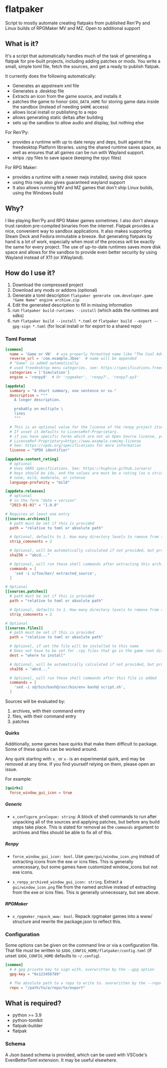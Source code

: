 # flatpaker

Script to mostly automate creating flatpaks from published Ren'Py and Linux
builds of RPGMaker MV and MZ. Open to additional support

## What is it?

It's a script that automatically handles much of the task of generating a
flatpak for pre-built projects, including adding patches or mods. You
write a small, simple toml file, fetch the sources, and get a ready to publish
flatpak.

It currently does the following automatically:

- Generates an appstream xml file
- Generates a .desktop file
- Extracts an icon from the game source, and installs it
- patches the game to honor `$XDG_DATA_HOME` for storing game data inside the sandbox (instead of needing `$HOME` access)
- allows local install or publishing to a repo
- allows generating static deltas after building
- sets up the sandbox to allow audio and display, but nothing else

For Ren'Py:
- provides a runtime with up to date renpy and deps, built against the freedesktop Platform libraries.
  using the shared runtime saves space, as well as ensures that all games can be run with Wayland support.
- strips .rpy files to save space (keeping the rpyc files)

For RPG Maker:
- provides a runtime with a newer nwjs installed, saving disk space
- using this nwjs also gives guaranteed wayland support
- It also allows running MV and MZ games that don't ship Linux builds, using the Windows build

## Why?

I like playing Ren'Py and RPG Maker games sometimes. I also don't always trust
random pre-compiled binaries from the internet. Flatpak provides a nice,
convenient way to sandbox applications. It also makes supporting Steam Deck and
Fedora immutable a breeze. But generating flatpaks by hand is a lot of work,
especially when most of the process will be exactly the same for every project.
The use of up-to-date runtimes saves more disk space and allows for the sandbox
to provide even better security by using Wayland instead of X11 (or XWayland).

## How do I use it?

1. Download the compressed project
2. Download any mods or addons (optional)
3. Generate a toml description `flatpaker generate com.developer.game "Game Name" engine archive.zip`
4. Edit the generated description to fill in missing information
5. run `flatpaker build-runtimes --install` (which adds the runtimes and sdks)
6. run `flatpaker build --install *.toml` or `flatpaker build --export --gpg-sign *.toml` (for local install or for export to a shared repo)

### Toml Format

```toml
[common]
  name = 'Game or VN'  # use properly formatted name like "The Cool Adventures of Bob", or "Bob's Quest 7: Lawnmower Confusion"
  reverse_url = 'com.example.JDoe'  # name will be appended
  # "Game" is added automatically
  # used freedesktop menu categories. see: https://specifications.freedesktop.org/menu-spec/latest/apas02.html
  categories = ['Simulation']
  engine = 'renpy8'  # Or 'rpgmaker', 'renpy7', 'renpy7-py3'

[appdata]
  summary = "A short summary, one sentence or so."
  description = """
    A longer description.

    probably on multiple \
    lines
    """

  # This is an optional value for the license of the renpy project itself.
  # If unset it defaults to LicenseRef-Proprietary.
  # if you have specific terms which are not an Open Source license, you can use the form:
  # LicenseRef-Proprietary=https://www.example.com/my-license
  # See: https://spdx.org/specifications for more information
  license = "SPDX identifier"

[appdata.content_rating]
  # optional
  # Uses OARS specifications. See: https://hughsie.github.io/oars/
  # keys should be ids, and the values are must be a rating (as a string):
  # none, mild, moderate, or intense
  language-profanity = "mild"

[appdata.releases]
  # optional
  # in the form "date = version"
  "2023-01-01" = "1.0.0"

# Requires at least one entry
[[sources.archives]]
  # path must be set if this is provided
  path = "relative to toml or absolute path"

  # Optional, defaults to 1. How many directory levels to remove from this component
  strip_comonents = 2

  # Optional, will be automatically calculated if not provided, but providing it can speed up building
  sha256 = "abcd..."

  # Optional, will run these shell commands after extracting this archive
  commands = [
    'sed -i s/foo/bar/ extracted_source',
  ]

# Optional
[[sources.patches]]
  # path must be set if this is provided
  path = "relative to toml or absolute path"

  # Optional, defaults to 1. How many directory levels to remove from this component
  strip_comonents = 2

# Optional
[[sources.files]]
  # path must be set if this is provided
  path = "relative to toml or absolute path"

  # Optional, if set the file will be installed to this name
  # Does not have to be set for .rpy files that go in the game root directory
  dest = "where to install"

  # Optional, will be automatically calculated if not provided, but providing it can speed up building
  sha256 = "abcd..."

  # Optional, will run these shell commands after this file is added
  commands = [
    'sed -i s@/bin/bash@/usr/bin/env bash@ script.sh',
  ]
```

Sources will be evaluated by:
  1. archives, with their command entry
  2. files, with their command entry
  3. patches

#### Quirks

Additionally, some games have quirks that make them difficult to package. Some
of these quirks can be worked around.

Any quirk starting with `x_` or `x-` is an experimental quirk, and may be
removed at any time. If you find yourself relying on them, please open an issue.

For example:
```toml
[quirks]
  force_window_gui_icon = true
```


##### Generic

  - `x_configure_prologue: string`: A block of shell commands to run after
    unpacking all of the sources and applying patches, but before any build
    steps take place. This is slated for removal as the `commands` argument to archives and files should be able to fix all of this.


##### Renpy

  - `force_window_gui_icon: bool`. Use `game/gui/window_icon.png` instead
    of extracting icons from the exe or icns files. This is generally
    unnecessary, but some games have customized window_icons but not exe icons.

  - `x_renpy_archived_window_gui_icon: string`. Extract a `gui/window_icon.png` file
    from the named archive instead of extracting from the exe or icns files.
    This is generally unnecessary, but see above.


##### RPGMaker

  - `x_rpgmaker_repack_www: bool`. Repack rpgmaker games into a www/ structure
    and rewrite the package.json to reflect this.


### Configuration

Some options can be given on the command line or via a configuration file.
That file must be written to `$XDG_CONFIG_HOME/flatpaker/config.toml` (if unset
`$XDG_CONFIG_HOME` defaults to `~/.config`).

```toml
[common]
  # A gpg private key to sign with, overwritten by the --gpg option
  gpg-key = "0x123456789"

  # The absolute path to a repo to write to. overwritten by the --repo option
  repo = "/path/to/a/repo/to/export"
```


## What is required?

- python >= 3.9
- python-tomlkit
- flatpak-builder
- flatpak

### Schema

A Json based schema is provided, which can be used with VSCode's EvenBetterToml
extension. It may be useful elsewhere.
